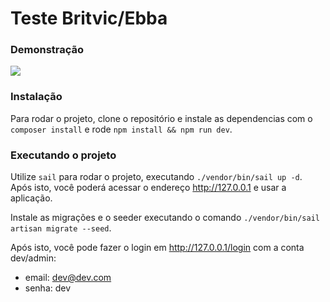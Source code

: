 # Teste Britvic/Ebba

### Demonstração

![](https://s4.gifyu.com/images/Peek-2021-02-21-23-01.gif)

### Instalação

Para rodar o projeto, clone o repositório e instale as dependencias com o `composer install` e rode `npm install && npm run dev`.

### Executando o projeto

Utilize `sail` para rodar o projeto, executando `./vendor/bin/sail up -d`. Após isto, você poderá acessar o endereço http://127.0.0.1 e usar a aplicação.

Instale as migrações e o seeder executando o comando `./vendor/bin/sail artisan migrate --seed`.

Após isto, você pode fazer o login em http://127.0.0.1/login com a conta dev/admin:

- email: dev@dev.com
- senha: dev
